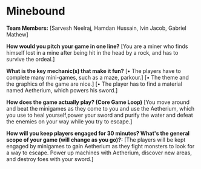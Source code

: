 # Minebound

**Team Members:** [Sarvesh Neelraj, Hamdan Hussain, Ivin Jacob, Gabriel Mathew]

**How would you pitch your game in one line?**
[You are a miner who finds himself lost in a mine after being hit in the head by a rock, and has to survive the ordeal.]

**What is the key mechanic(s) that make it fun?**
[•	The players have to complete many mini-games, such as a maze, parkour.]
[•	The theme and the graphics of the game are nice.]
[•	The player has to find a material named Aetherium, which powers his sword.]

**How does the game actually play? (Core Game Loop)**
[You move around and beat the minigames as they come to you and use the Aetherium, which you use to heal yourself,power your sword and purify the water and defeat the enemies on your way while you try to escape.]

**How will you keep players engaged for 30 minutes? What's the general scope of your game (will change as you go)?:**
[The players will be kept engaged by minigames to gain Aetherium as they fight monsters to look for a way to escape. Power up machines with Aetherium, discover new areas, and destroy foes with your sword.]
